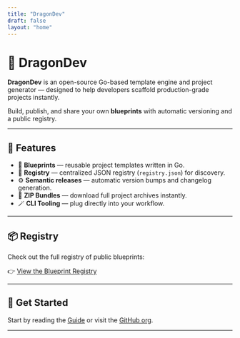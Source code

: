 ```yaml
---
title: "DragonDev"
draft: false
layout: "home"
---
```


# 🐉 DragonDev

**DragonDev** is an open-source Go-based template engine and project generator — designed to help developers scaffold production-grade projects instantly.

Build, publish, and share your own **blueprints** with automatic versioning and a public registry.

---

## 🚀 Features
- 🔧 **Blueprints** — reusable project templates written in Go.
- 🧱 **Registry** — centralized JSON registry (`registry.json`) for discovery.
- ⚙️ **Semantic releases** — automatic version bumps and changelog generation.
- 💾 **ZIP Bundles** — download full project archives instantly.
- 🪄 **CLI Tooling** — plug directly into your workflow.

---

## 📦 Registry
Check out the full registry of public blueprints:

👉 [View the Blueprint Registry](https://getdragon.dev/registry)

---

## 🧭 Get Started
Start by reading the [Guide](https://getdragon.dev/guide) or visit the [GitHub org](https://github.com/getDragon-dev).

---